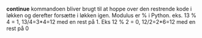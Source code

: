 
<p><strong>continue</strong> kommandoen bliver brugt til at hoppe over den restrende kode i løkken og derefter forsætte i løkken igen.
Modulus er % i Python. eks. 13 % 4 = 1, 13/4=3*4=12 med en rest på 1.
    Eks 12 % 2 = 0, 12/2=2*6=12 med en rest på 0</p>